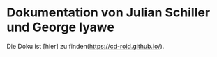 # Dokumentation von Julian Schiller und George Iyawe

Die Doku ist [hier] zu finden(https://cd-roid.github.io/).
